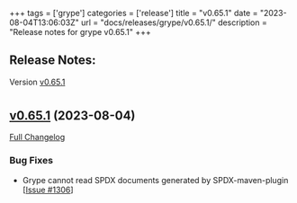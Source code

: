 +++
tags = ['grype']
categories = ['release']
title = "v0.65.1"
date = "2023-08-04T13:06:03Z"
url = "docs/releases/grype/v0.65.1/"
description = "Release notes for grype v0.65.1"
+++

## Release Notes:
Version [v0.65.1](https://github.com/anchore/grype/releases/tag/v0.65.1)

# 

## [v0.65.1](https://github.com/anchore/grype/tree/v0.65.1) (2023-08-04)

[Full Changelog](https://github.com/anchore/grype/compare/v0.65.0...v0.65.1)

### Bug Fixes

- Grype cannot read SPDX documents generated by SPDX-maven-plugin [[Issue #1306](https://github.com/anchore/grype/issues/1306)]
